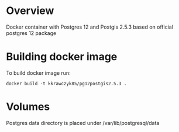 # Overview
Docker container with Postgres 12 and Postgis 2.5.3 based on official postgres 12 package

# Building docker image

To build docker image run:
```
docker build -t kkrawczyk85/pg12postgis2.5.3 .
```

# Volumes
Postgres data directory is placed under /var/lib/postgresql/data

